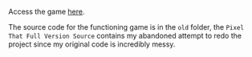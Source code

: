 Access the game [here](https://rawcdn.githack.com/7w1/Pixel-That-Web/53f5f26a7b6d9aab53e513213474478583515385/old/index.html).

The source code for the functioning game is in the `old` folder, the `Pixel That Full Version Source` contains my abandoned attempt to redo the project since my original code is incredibly messy.
